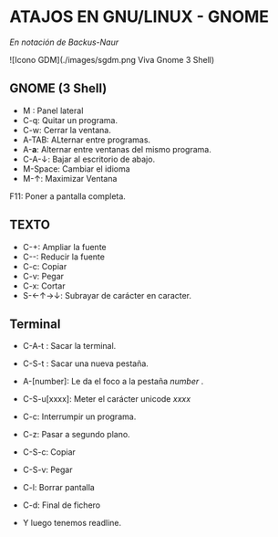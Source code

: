 # ATAJOS EN GNU/LINUX - GNOME

_En notación de Backus-Naur_

![Icono GDM](./images/sgdm.png Viva Gnome 3 Shell)

## GNOME (3 Shell)

- M : Panel lateral
- C-q: Quitar un programa.
- C-w: Cerrar la ventana.
- A-TAB: ALternar entre programas.
- A-__a__: Alternar entre ventanas del mismo programa.
- C-A-↓: Bajar al escritorio de abajo. 
- M-Space: Cambiar el idioma
- M-↑: Maximizar Ventana

F11: Poner a pantalla completa.

## TEXTO

- C-+: Ampliar la fuente
- C--: Reducir la fuente
- C-c: Copiar
- C-v: Pegar
- C-x: Cortar
- S-←↑→↓: Subrayar de carácter en caracter.

## Terminal

- C-A-t : Sacar la terminal.
- C-S-t : Sacar una nueva pestaña.
- A-[number]: Le da el foco a la pestaña _number_ .
- C-S-u[xxxx]: Meter el carácter unicode _xxxx_
- C-c: Interrumpir un programa.
- C-z: Pasar a segundo plano.
- C-S-c: Copiar
- C-S-v: Pegar
- C-l: Borrar pantalla
- C-d: Final de fichero

- Y luego tenemos readline.
